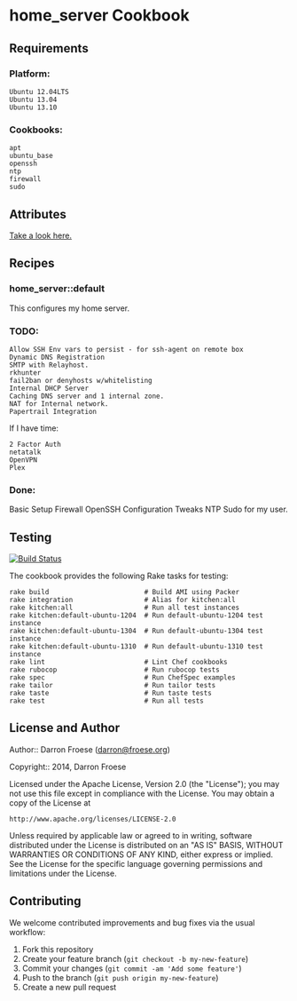 home_server Cookbook
=================

Requirements
------------

### Platform:

    Ubuntu 12.04LTS
    Ubuntu 13.04
    Ubuntu 13.10

### Cookbooks:

    apt
    ubuntu_base
    openssh
    ntp
    firewall
    sudo

Attributes
----------

[Take a look here.](https://github.com/darron/home_server-cookbook/blob/master/attributes/default.rb)

Recipes
-------

### home_server::default

This configures my home server.

### TODO:

    Allow SSH Env vars to persist - for ssh-agent on remote box
    Dynamic DNS Registration
    SMTP with Relayhost.
    rkhunter
    fail2ban or denyhosts w/whitelisting
    Internal DHCP Server
    Caching DNS server and 1 internal zone.
    NAT for Internal network.
    Papertrail Integration

If I have time:

    2 Factor Auth
    netatalk
    OpenVPN
    Plex

### Done:

Basic Setup
Firewall
OpenSSH Configuration Tweaks
NTP
Sudo for my user.

Testing
-------

[![Build Status](https://travis-ci.org/darron/home_server-cookbook.png?branch=master)](https://travis-ci.org/darron/home_server-cookbook)

The cookbook provides the following Rake tasks for testing:

    rake build                        # Build AMI using Packer
    rake integration                  # Alias for kitchen:all
    rake kitchen:all                  # Run all test instances
    rake kitchen:default-ubuntu-1204  # Run default-ubuntu-1204 test instance
    rake kitchen:default-ubuntu-1304  # Run default-ubuntu-1304 test instance
    rake kitchen:default-ubuntu-1310  # Run default-ubuntu-1310 test instance
    rake lint                         # Lint Chef cookbooks
    rake rubocop                      # Run rubocop tests
    rake spec                         # Run ChefSpec examples
    rake tailor                       # Run tailor tests
    rake taste                        # Run taste tests
    rake test                         # Run all tests

License and Author
------------------

Author:: Darron Froese (darron@froese.org)

Copyright:: 2014, Darron Froese

Licensed under the Apache License, Version 2.0 (the "License");
you may not use this file except in compliance with the License.
You may obtain a copy of the License at

    http://www.apache.org/licenses/LICENSE-2.0

Unless required by applicable law or agreed to in writing, software
distributed under the License is distributed on an "AS IS" BASIS,
WITHOUT WARRANTIES OR CONDITIONS OF ANY KIND, either express or implied.
See the License for the specific language governing permissions and
limitations under the License.

Contributing
------------

We welcome contributed improvements and bug fixes via the usual workflow:

1. Fork this repository
2. Create your feature branch (`git checkout -b my-new-feature`)
3. Commit your changes (`git commit -am 'Add some feature'`)
4. Push to the branch (`git push origin my-new-feature`)
5. Create a new pull request
